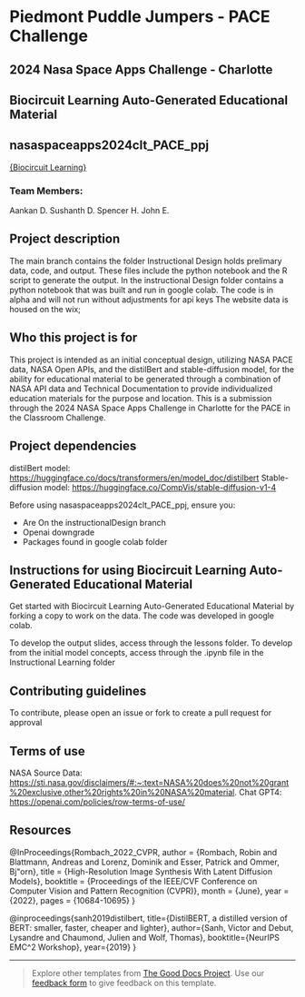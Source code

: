 
# Piedmont Puddle Jumpers - PACE Challenge
## 2024 Nasa Space Apps Challenge - Charlotte

## Biocircuit Learning Auto-Generated Educational Material
## nasaspaceapps2024clt_PACE_ppj
[{Biocircuit Learning}](https://biocircuitlearning.co/)

### Team Members:
Aankan D.
Sushanth D.
Spencer H.
John E.

## Project description

The main branch contains the folder Instructional Design holds prelimary data, code, and output. These files include the python notebook and the R script to generate the output.
In the instructional Design folder contains a python notebook that was built and run in google colab. The code is in alpha and will not run without adjustments for api keys
The website data is housed on the wix;

## Who this project is for

This project is intended as an initial conceptual design, utilizing NASA PACE data, NASA Open APIs, and the distilBert and stable-diffusion model, for the ability for educational material to be generated through a combination of NASA API data and Technical Documentation to provide individualized education materials for the purpose and location. This is a submission through the 2024 NASA Space Apps Challenge in Charlotte for the PACE in the Classroom Challenge.

## Project dependencies

distilBert model: https://huggingface.co/docs/transformers/en/model_doc/distilbert
Stable-diffusion model: https://huggingface.co/CompVis/stable-diffusion-v1-4

Before using nasaspaceapps2024clt_PACE_ppj, ensure you:

* Are On the instructionalDesign branch
* Openai downgrade 
* Packages found in google colab folder

## Instructions for using Biocircuit Learning Auto-Generated Educational Material

Get started with Biocircuit Learning Auto-Generated Educational Material by forking a copy to work on the data. The code was developed in google colab.

To develop the output slides, access through the lessons folder.
To develop from the initial model concepts, access through the .ipynb file in the Instructional Learning folder


## Contributing guidelines

To contribute, please open an issue or fork to create a pull request for approval



## Terms of use

NASA Source Data: https://sti.nasa.gov/disclaimers/#:~:text=NASA%20does%20not%20grant%20exclusive,other%20rights%20in%20NASA%20material.
Chat GPT4: https://openai.com/policies/row-terms-of-use/
## Resources
@InProceedings{Rombach_2022_CVPR,
    author    = {Rombach, Robin and Blattmann, Andreas and Lorenz, Dominik and Esser, Patrick and Ommer, Bj\"orn},
    title     = {High-Resolution Image Synthesis With Latent Diffusion Models},
    booktitle = {Proceedings of the IEEE/CVF Conference on Computer Vision and Pattern Recognition (CVPR)},
    month     = {June},
    year      = {2022},
    pages     = {10684-10695}
}

@inproceedings{sanh2019distilbert,
  title={DistilBERT, a distilled version of BERT: smaller, faster, cheaper and lighter},
  author={Sanh, Victor and Debut, Lysandre and Chaumond, Julien and Wolf, Thomas},
  booktitle={NeurIPS EMC^2 Workshop},
  year={2019}
}

---

> Explore other templates from [The Good Docs Project](https://thegooddocsproject.dev/). Use our [feedback form](https://thegooddocsproject.dev/feedback/?template=Readme) to give feedback on this template.


